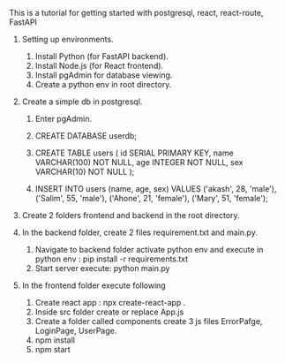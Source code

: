 This is a tutorial for getting started with postgresql, react, react-route, FastAPI
1. Setting up environments.
    1. Install Python (for FastAPI backend).
    2. Install Node.js (for React frontend).
    3. Install pgAdmin for database viewing.
    4. Create a python env in root directory.
2. Create a simple db in postgresql.
    1. Enter pgAdmin.
    2. CREATE DATABASE userdb;
    3. CREATE TABLE users (
            id SERIAL PRIMARY KEY,
            name VARCHAR(100) NOT NULL,
            age INTEGER NOT NULL,
            sex VARCHAR(10) NOT NULL
        );

    4. INSERT INTO users (name, age, sex) VALUES 
        ('akash', 28, 'male'),
        ('Salim', 55, 'male'),
        ('Ahone', 21, 'female'),
        ('Mary', 51, 'female');

3. Create 2 folders frontend and backend in the root directory.
4. In the backend folder, create 2 files requirement.txt and main.py.
    1. Navigate to backend folder activate python env and execute in python env : pip install -r requirements.txt
    2. Start server execute: python main.py

5. In the frontend folder execute following
    1. Create react app : npx create-react-app .
    2. Inside src folder create or replace App.js
    3. Create a folder called components create 3 js files ErrorPafge, LoginPage, UserPage.
    4. npm install
    5. npm start



